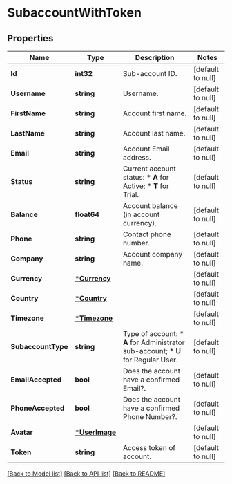 # SubaccountWithToken

## Properties
Name | Type | Description | Notes
------------ | ------------- | ------------- | -------------
**Id** | **int32** | Sub-account ID. | [default to null]
**Username** | **string** | Username. | [default to null]
**FirstName** | **string** | Account first name. | [default to null]
**LastName** | **string** | Account last name. | [default to null]
**Email** | **string** | Account Email address. | [default to null]
**Status** | **string** | Current account status: * **A** for Active; * **T** for Trial.  | [default to null]
**Balance** | **float64** | Account balance (in account currency). | [default to null]
**Phone** | **string** | Contact phone number. | [default to null]
**Company** | **string** | Account company name. | [default to null]
**Currency** | [***Currency**](Currency.md) |  | [default to null]
**Country** | [***Country**](Country.md) |  | [default to null]
**Timezone** | [***Timezone**](Timezone.md) |  | [default to null]
**SubaccountType** | **string** | Type of account: *   **A** for Administrator sub-account; *   **U** for Regular User.  | [default to null]
**EmailAccepted** | **bool** | Does the account have a confirmed Email?. | [default to null]
**PhoneAccepted** | **bool** | Does the account have a confirmed Phone Number?. | [default to null]
**Avatar** | [***UserImage**](UserImage.md) |  | [default to null]
**Token** | **string** | Access token of account. | [default to null]

[[Back to Model list]](../README.md#documentation-for-models) [[Back to API list]](../README.md#documentation-for-api-endpoints) [[Back to README]](../README.md)


